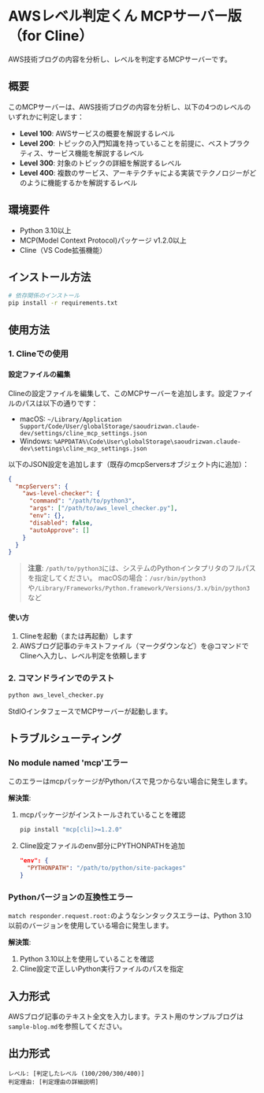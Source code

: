 # AWSレベル判定くん MCPサーバー版（for Cline）

AWS技術ブログの内容を分析し、レベルを判定するMCPサーバーです。

## 概要

このMCPサーバーは、AWS技術ブログの内容を分析し、以下の4つのレベルのいずれかに判定します：

- **Level 100**: AWSサービスの概要を解説するレベル
- **Level 200**: トピックの入門知識を持っていることを前提に、ベストプラクティス、サービス機能を解説するレベル
- **Level 300**: 対象のトピックの詳細を解説するレベル
- **Level 400**: 複数のサービス、アーキテクチャによる実装でテクノロジーがどのように機能するかを解説するレベル

## 環境要件

- Python 3.10以上
- MCP(Model Context Protocol)パッケージ v1.2.0以上
- Cline（VS Code拡張機能）

## インストール方法

```bash
# 依存関係のインストール
pip install -r requirements.txt
```

## 使用方法

### 1. Clineでの使用

#### 設定ファイルの編集

Clineの設定ファイルを編集して、このMCPサーバーを追加します。設定ファイルのパスは以下の通りです：

- macOS: `~/Library/Application Support/Code/User/globalStorage/saoudrizwan.claude-dev/settings/cline_mcp_settings.json`
- Windows: `%APPDATA%\Code\User\globalStorage\saoudrizwan.claude-dev\settings\cline_mcp_settings.json`

以下のJSON設定を追加します（既存のmcpServersオブジェクト内に追加）：

```json
{
  "mcpServers": {
    "aws-level-checker": {
      "command": "/path/to/python3",
      "args": ["/path/to/aws_level_checker.py"],
      "env": {},
      "disabled": false,
      "autoApprove": []
    }
  }
}
```

> **注意**: `/path/to/python3`には、システムのPythonインタプリタのフルパスを指定してください。
> macOSの場合：`/usr/bin/python3`や`/Library/Frameworks/Python.framework/Versions/3.x/bin/python3`など

#### 使い方

1. Clineを起動（または再起動）します
2. AWSブログ記事のテキストファイル（マークダウンなど）を@コマンドでClineへ入力し、レベル判定を依頼します

### 2. コマンドラインでのテスト

```bash
python aws_level_checker.py
```

StdIOインタフェースでMCPサーバーが起動します。

## トラブルシューティング

### No module named 'mcp'エラー

このエラーはmcpパッケージがPythonパスで見つからない場合に発生します。

**解決策**:
1. mcpパッケージがインストールされていることを確認
   ```bash
   pip install "mcp[cli]>=1.2.0"
   ```

2. Cline設定ファイルのenv部分にPYTHONPATHを追加
   ```json
   "env": {
     "PYTHONPATH": "/path/to/python/site-packages"
   }
   ```

### Pythonバージョンの互換性エラー

`match responder.request.root:`のようなシンタックスエラーは、Python 3.10以前のバージョンを使用している場合に発生します。

**解決策**:
1. Python 3.10以上を使用していることを確認
2. Cline設定で正しいPython実行ファイルのパスを指定

## 入力形式

AWSブログ記事のテキスト全文を入力します。テスト用のサンプルブログは`sample-blog.md`を参照してください。

## 出力形式

```
レベル: [判定したレベル (100/200/300/400)]
判定理由: [判定理由の詳細説明]
```
